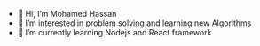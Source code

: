 - 👋 Hi, I’m Mohamed Hassan
- 👀 I’m interested in problem solving and learning new Algorithms 
- 🌱 I’m currently learning Nodejs and React framework


<!---
mohamedhassans/mohamedhassans is a ✨ special ✨ repository because its `README.md` (this file) appears on your GitHub profile.
You can click the Preview link to take a look at your changes.
--->
